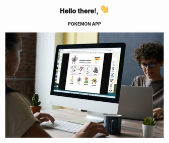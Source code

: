 ﻿<div align="center">
<h2> 𝐇𝐞𝐥𝐥𝐨 𝐭𝐡𝐞𝐫𝐞!, <img src="https://github.com/ABSphreak/ABSphreak/blob/master/gifs/Hi.gif" width="30px"></h2>
<h4>POKEMON APP</h4>
</div>

![pokemon-wireframe](pokemon-markup.jpg)